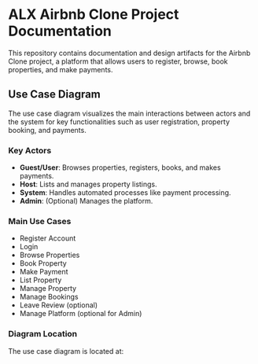 # ALX Airbnb Clone Project Documentation

This repository contains documentation and design artifacts for the Airbnb Clone project, a platform that allows users to register, browse, book properties, and make payments.

## Use Case Diagram

The use case diagram visualizes the main interactions between actors and the system for key functionalities such as user registration, property booking, and payments.

### Key Actors
- **Guest/User**: Browses properties, registers, books, and makes payments.
- **Host**: Lists and manages property listings.
- **System**: Handles automated processes like payment processing.
- **Admin**: (Optional) Manages the platform.

### Main Use Cases
- Register Account  
- Login  
- Browse Properties  
- Book Property  
- Make Payment  
- List Property  
- Manage Property  
- Manage Bookings  
- Leave Review (optional)  
- Manage Platform (optional for Admin)

### Diagram Location
The use case diagram is located at:

